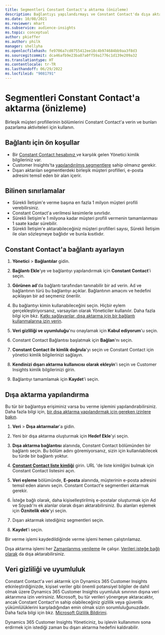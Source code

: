 ```yaml
---
title: Segmentleri Constant Contact'a aktarma (önizleme)
description: Bağlantıyı yapılandırmayı ve Constant Contact'da dışa aktarmayı öğrenin.
ms.date: 10/08/2021
ms.reviewer: mhart
ms.subservice: audience-insights
ms.topic: conceptual
author: pkieffer
ms.author: philk
manager: shellyha
ms.openlocfilehash: fe9706a7cd0755412ee18c4b974684bb9aa3f8d3
ms.sourcegitcommit: dca46afb9e23ba87a0ff59a1776c1d139e209a32
ms.translationtype: HT
ms.contentlocale: tr-TR
ms.lasthandoff: 06/29/2022
ms.locfileid: "9081791"
---
```

# <a name="export-segments-to-constant-contact-preview"></a>Segmentleri Constant Contact'a aktarma (önizleme)

Birleşik müşteri profillerinin bölümlerini Constant Contact'a verin ve bunları pazarlama aktiviteleri için kullanın. 

## <a name="prerequisites-for-a-connection"></a>Bağlantı için ön koşullar

-   Bir [Constant Contact hesabınız ](https://www.constantcontact.com/account-home) ve karşılık gelen Yönetici kimlik bilgileriniz var.
-   Customer Insights'ta [yapılandırılmış segmentlere](segments.md) sahip olmanız gerekir.
-   Dışarı aktarılan segmentlerdeki birleşik müşteri profilleri, e-posta adresini temsil eden bir alan içerir.

## <a name="known-limitations"></a>Bilinen sınırlamalar

- Sürekli İletişim'e verme başına en fazla 1 milyon müşteri profili verebilirsiniz.
- Constant Contact'a verilmesi kesimlerle sınırlıdır.
- Sürekli İletişim'e 1 milyona kadar müşteri profili vermenin tamamlanması 1 saate kadar sürebilir. 
- Sürekli İletişim'e aktarabileceğiniz müşteri profilleri sayısı, Sürekli İletişim ile olan sözleşmeye bağlıdır ve bunla kısıtlıdır.

## <a name="set-up-connection-to-constant-contact"></a>Constant Contact'a bağlantı ayarlayın

1. **Yönetici** > **Bağlantılar** gidin.

1. **Bağlantı Ekle**'ye ve bağlantıyı yapılandırmak için **Constant Contact**'i seçin.

1. **Görünen ad**'da bağlantı tarafından tanınabilir bir ad verin. Ad ve bağlantının türü bu bağlantıyı açıklar. Bağlantının amacını ve hedefini açıklayan bir ad seçmeniz önerilir.

1. Bu bağlantıyı kimin kullanabileceğini seçin. Hiçbir eylem gerçekleştiriyorsanız, varsayılan olarak Yöneticiler kullanılır. Daha fazla bilgi için bkz. [Katkı sağlayanlar, dışa aktarma için bir bağlantı kullanmalarına izin verin](connections.md#allow-contributors-to-use-a-connection-for-exports).

1. **Veri gizliliği ve uyumluluğu**'nu onaylamak için **Kabul ediyorum**'u seçin.

1. Constant Contact Bağlantısı başlatmak için **Bağlan**'nı seçin.

1. **Constant Contact ile kimlik doğrula**'yı seçin ve Constant Contact için yönetici kimlik bilgilerinizi sağlayın. 

1. **Kendinizi dışarı aktarma kullanıcısı olarak ekleyin**'i seçin ve Customer Insights kimlik bilgilerinizi girin.

1. Bağlantıyı tamamlamak için **Kaydet**'i seçin.

## <a name="configure-an-export"></a>Dışa aktarma yapılandırma

Bu tür bir bağlantıya erişiminiz varsa bu verme işlemini yapılandırabilirsiniz. Daha fazla bilgi için, [bir dışa aktarma yapılandırmak için gereken izinlere bakın](export-destinations.md#set-up-a-new-export).

1. **Veri** > **Dışa aktarmalar**'a gidin.

1. Yeni bir dışa aktarma oluşturmak için **Hedef Ekle**'yi seçin.

1. **Dışa aktarma bağlantısı** alanında, Constant Contact bölümünden bir bağlantı seçin. Bu bölüm adını göremiyorsanız, sizin için kullanılabilecek bu türde bir bağlantı yoktur.

1. [**Constant Contact liste kimliği**](https://app.constantcontact.com/pages/contacts/ui#lists) girin. URL 'de liste kimliğini bulmak için Constant Contact listesini açın.

1. **Veri eşleme** bölümünde, **E-posta** alanında, müşterinin e-posta adresini temsil eden alanını seçin. Constant Contact'e segmentleri aktarmak gerekir.

1. İsteğe bağlı olarak, daha kişiselleştirilmiş e-postalar oluşturmak için Ad ve Soyadı'nı ek alanlar olarak dışarı aktarabilirsiniz. Bu alanları eşlemek için **Öznitelik ekle**'yi seçin.

1. Dışarı aktarmak istediğiniz segmentleri seçin.

1. **Kaydet**'i seçin.

Bir verme işlemi kaydedildiğinde verme işlemi hemen çalıştırılamaz.

Dışa aktarma işlemi her [Zamanlanmış yenileme](system.md#schedule-tab) ile çalışır. [Verileri isteğe bağlı olarak](export-destinations.md#run-exports-on-demand) da dışa aktarabilirsiniz. 


## <a name="data-privacy-and-compliance"></a>Veri gizliliği ve uyumluluk

Constant Contact'a veri aktarmk için Dynamics 365 Customer Insights etkinleştirdiğinizde, kişisel veriler gibi önemli potansiyel bilgiler de dahil olmak üzere Dynamics 365 Customer Insights uyumluluk sınırının dışına veri aktarımına izin verirsiniz. Microsoft, bu tür verileri yönergeye aktaracaktır, ancak Constant Contact'ın sahip olabileceğiniz gizlilik veya güvenlik yükümlülüklerini karşıladığından emin olmak sizin sorumluluğunuzdadır. Daha fazla bilgi için bkz. [Microsoft Gizlilik Bildirimi](https://go.microsoft.com/fwlink/?linkid=396732).

Dynamics 365 Customer Insights Yöneticiniz, bu işlevin kullanımını sona erdirmek için istediği zaman bu dışarı aktarma hedefini kaldırabilir.
